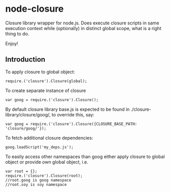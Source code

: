 # node-closure

Closure library wrapper for node.js.
Does execute closure scripts in same execution context while (optionally) in distinct global scope, what is a right thing to do.

Enjoy!

## Introduction

To apply closure to global object:

    require.('closure').Closure(global);

To create separate instance of closure

    var goog = require.('closure').Closure();

By default closure library base.js is expected to be found in
./closure-library/closure/goog/, to override this, say:

    var goog = require.('closure').Closure({CLOSURE_BASE_PATH: 'closure/goog/'});

To fetch additional closure dependencies:

    goog.loadScript('my_deps.js');

To easily access other namespaces than goog either apply closure to
global object or provide own global object, i.e.

    var root = {};
    require.('closure').Closure(root);
    //root.goog is goog namespace
    //root.soy is soy namespace
